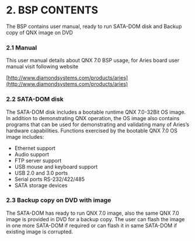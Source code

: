 # 2. BSP CONTENTS

The BSP contains user manual, ready to run SATA-DOM disk and Backup copy of QNX image on DVD

### 2.1 Manual

This user manual details about QNX 7.0 BSP usage, for Aries board user manual visit following website

[http://www.diamondsystems.com/products/aries](http://www.diamondsystems.com/products/aries)

### 2.2 SATA-DOM disk

The SATA-DOM disk includes a bootable runtime QNX 7.0-32Bit OS image. In addition to demonstrating QNX operation, the OS image also contains programs that can be used for demonstrating and validating many of Aries’s hardware capabilities. Functions exercised by the bootable QNX 7.0 OS image includes:

* Ethernet support
* Audio support
* FTP server support
* USB mouse and keyboard support
* USB 2.0 and 3.0 ports
* Serial ports RS-232/422/485
* SATA storage devices

### 2.3 Backup copy on DVD with image

The SATA-DOM has ready to run QNX 7.0 image, also the same QNX 7.0 image is provided in DVD for a backup copy. The user can flash the image in one more SATA-DOM if required or can flash it in same SATA-DOM if existing image is corrupted.

